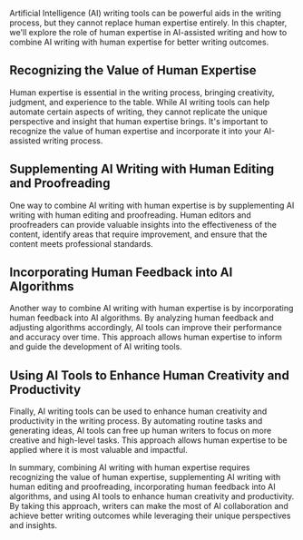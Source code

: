 
Artificial Intelligence (AI) writing tools can be powerful aids in the writing process, but they cannot replace human expertise entirely. In this chapter, we'll explore the role of human expertise in AI-assisted writing and how to combine AI writing with human expertise for better writing outcomes.

Recognizing the Value of Human Expertise
----------------------------------------

Human expertise is essential in the writing process, bringing creativity, judgment, and experience to the table. While AI writing tools can help automate certain aspects of writing, they cannot replicate the unique perspective and insight that human expertise brings. It's important to recognize the value of human expertise and incorporate it into your AI-assisted writing process.

Supplementing AI Writing with Human Editing and Proofreading
------------------------------------------------------------

One way to combine AI writing with human expertise is by supplementing AI writing with human editing and proofreading. Human editors and proofreaders can provide valuable insights into the effectiveness of the content, identify areas that require improvement, and ensure that the content meets professional standards.

Incorporating Human Feedback into AI Algorithms
-----------------------------------------------

Another way to combine AI writing with human expertise is by incorporating human feedback into AI algorithms. By analyzing human feedback and adjusting algorithms accordingly, AI tools can improve their performance and accuracy over time. This approach allows human expertise to inform and guide the development of AI writing tools.

Using AI Tools to Enhance Human Creativity and Productivity
-----------------------------------------------------------

Finally, AI writing tools can be used to enhance human creativity and productivity in the writing process. By automating routine tasks and generating ideas, AI tools can free up human writers to focus on more creative and high-level tasks. This approach allows human expertise to be applied where it is most valuable and impactful.

In summary, combining AI writing with human expertise requires recognizing the value of human expertise, supplementing AI writing with human editing and proofreading, incorporating human feedback into AI algorithms, and using AI tools to enhance human creativity and productivity. By taking this approach, writers can make the most of AI collaboration and achieve better writing outcomes while leveraging their unique perspectives and insights.
